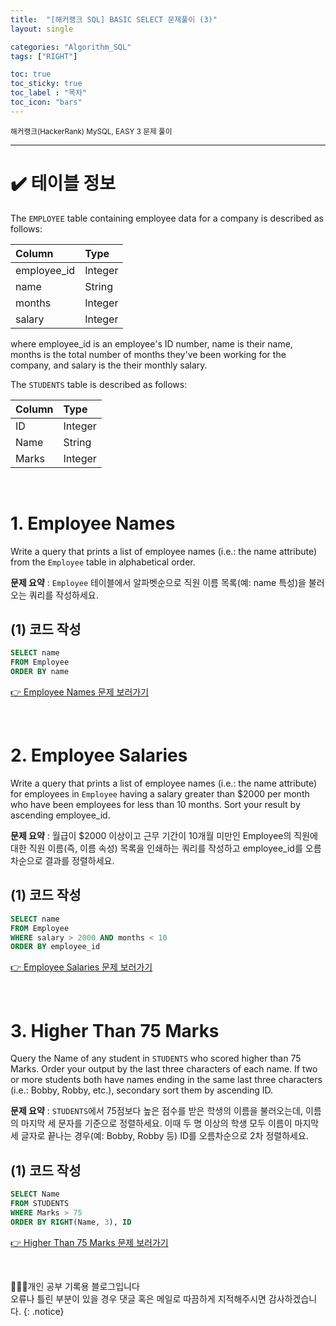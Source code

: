 ```yaml
---
title:  "[해커랭크 SQL] BASIC SELECT 문제풀이 (3)"
layout: single

categories: "Algorithm_SQL"
tags: ["RIGHT"]

toc: true
toc_sticky: true
toc_label : "목차"
toc_icon: "bars"
---
```


<small>해커랭크(HackerRank) MySQL, EASY 3 문제 풀이</small>

***

# <span class="half_HL">✔️ 테이블 정보</span>

The ```EMPLOYEE``` table containing employee data for a company is described as follows:

| Column | Type |
|:-----|:-----|
| employee_id | Integer |
| name | String |
| months | Integer |
| salary | Integer |

where employee_id is an employee's ID number, name is their name, months is the total number of months they've been working for the company, and salary is the their monthly salary.

The ```STUDENTS``` table is described as follows:

| Column | Type |
|:-----|:-----|
| ID | Integer |
| Name | String |
| Marks | Integer |

<br>

# 1. Employee Names
Write a query that prints a list of employee names (i.e.: the name attribute) from the ```Employee``` table in alphabetical order.

**문제 요약** : ```Employee``` 테이블에서 알파벳순으로 직원 이름 목록(예: name 특성)을 불러오는 쿼리를 작성하세요.

## (1) 코드 작성
```sql
SELECT name
FROM Employee
ORDER BY name
```

[👉 Employee Names 문제 보러가기](https://www.hackerrank.com/challenges/name-of-employees/problem?isFullScreen=true)

<br>

# 2. Employee Salaries
Write a query that prints a list of employee names (i.e.: the name attribute) for employees in ```Employee``` having a salary greater than $2000 per month who have been employees for less than 10 months. Sort your result by ascending employee_id.

**문제 요약** : 월급이 $2000 이상이고 근무 기간이 10개월 미만인 Employee의 직원에 대한 직원 이름(즉, 이름 속성) 목록을 인쇄하는 쿼리를 작성하고 employee_id를 오름차순으로 결과를 정렬하세요.

## (1) 코드 작성
```sql
SELECT name
FROM Employee
WHERE salary > 2000 AND months < 10
ORDER BY employee_id
```

[👉 Employee Salaries 문제 보러가기](https://www.hackerrank.com/challenges/salary-of-employees/problem?isFullScreen=true)

<br>

# 3. Higher Than 75 Marks
Query the Name of any student in ```STUDENTS``` who scored higher than 75 Marks. Order your output by the last three characters of each name. If two or more students both have names ending in the same last three characters (i.e.: Bobby, Robby, etc.), secondary sort them by ascending ID.

**문제 요약** : ```STUDENTS```에서 75점보다 높은 점수를 받은 학생의 이름을 불러오는데, 이름의 마지막 세 문자를 기준으로 정렬하세요. 이때 두 명 이상의 학생 모두 이름이 마지막 세 글자로 끝나는 경우(예: Bobby, Robby 등) ID를 오름차순으로 2차 정렬하세요.

## (1) 코드 작성
```sql
SELECT Name
FROM STUDENTS
WHERE Marks > 75
ORDER BY RIGHT(Name, 3), ID
```

[👉 Higher Than 75 Marks 문제 보러가기](https://www.hackerrank.com/challenges/more-than-75-marks/problem?isFullScreen=true)

<br>

👩🏻‍💻개인 공부 기록용 블로그입니다
<br>오류나 틀린 부분이 있을 경우 댓글 혹은 메일로 따끔하게 지적해주시면 감사하겠습니다.
{: .notice}
